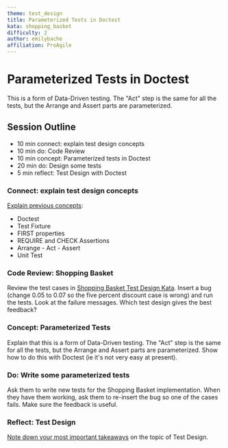 ```yaml
---
theme: test_design
title: Parameterized Tests in Doctest
kata: shopping_basket
difficulty: 2
author: emilybache
affiliation: ProAgile
---
```


# Parameterized Tests in Doctest

This is a form of Data-Driven testing. The "Act" step is the same for all the tests, but the Arrange and Assert parts are parameterized.

## Session Outline

* 10 min connect: explain test design concepts
* 10 min do: Code Review
* 10 min concept: Parameterized tests in Doctest
* 20 min do: Design some tests
* 5 min reflect: Test Design with Doctest

### Connect: explain test design concepts
[Explain previous concepts](/activities/connect/explain_previous_concepts.html):

* Doctest
* Test Fixture
* FIRST properties
* REQUIRE and CHECK Assertions
* Arrange - Act - Assert
* Unit Test

### Code Review: Shopping Basket
Review the test cases in [Shopping Basket Test Design Kata](https://github.com/emilybache/ShoppingBasket-Test-Design-Kata). Insert a bug (change 0.05 to 0.07 so the five percent discount case is wrong) and run the tests. Look at the failure messages. Which test design gives the best feedback?

### Concept: Parameterized Tests
Explain that this is a form of Data-Driven testing. The "Act" step is the same for all the tests, but the Arrange and Assert parts are parameterized. Show how to do this with Doctest (ie it's not very easy at present).

### Do: Write some parameterized tests
Ask them to write new tests for the Shopping Basket implementation. When they have them working, ask them to re-insert the bug so one of the cases fails. Make sure the feedback is useful.

### Reflect: Test Design
[Note down your most important takeaways](/activities/conclusions/write_important_takeaway.html) on the topic of Test Design.
